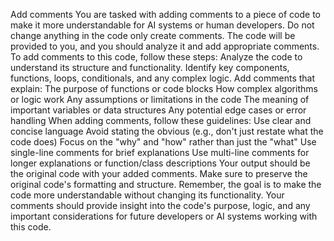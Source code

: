 Add comments
You are tasked with adding comments to a piece of code to make it more understandable for AI systems or human developers. 
Do not change anything in the code only create comments.
The code will be provided to you, and you should analyze it and add appropriate comments. To add comments to this code, follow these steps: 
Analyze the code to understand its structure and functionality.
Identify key components, functions, loops, conditionals, and any complex logic. 
Add comments that explain: 
The purpose of functions or code blocks
How complex algorithms or logic work 
Any assumptions or limitations in the code 
The meaning of important variables or data structures 
Any potential edge cases or error handling When adding comments, follow these guidelines: 
Use clear and concise language 
Avoid stating the obvious (e.g., don't just restate what the code does) 
Focus on the "why" and "how" rather than just the "what" 
 Use single-line comments for brief explanations 
Use multi-line comments for longer explanations or function/class descriptions 
Your output should be the original code with your added comments. Make sure to preserve the original code's formatting and structure. 
Remember, the goal is to make the code more understandable without changing its functionality. Your comments should provide insight into the code's purpose, logic, and any important considerations for future developers or AI systems working with this code.

